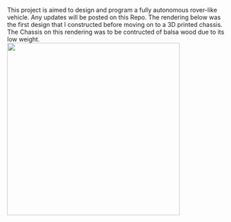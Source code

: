 This project is aimed to design and program a fully autonomous rover-like vehicle. Any updates will be posted on this Repo.
The rendering below was the first design that I constructed before moving on to a 3D printed chassis. The Chassis on this rendering was to be contructed of balsa wood due to its low weight.
<br><img src="https://github.com/machavezg9/RPi-Arduino-Projects/blob/master/iRobor/iRobor%20Alpha.JPG?raw=true" width="400" align="middle"></br>
